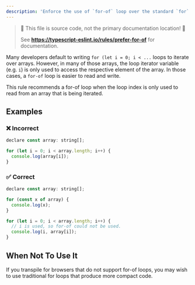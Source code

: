 ```yaml
---
description: 'Enforce the use of `for-of` loop over the standard `for` loop where possible.'
---
```


> 🛑 This file is source code, not the primary documentation location! 🛑
>
> See **<https://typescript-eslint.io/rules/prefer-for-of>** for documentation.

Many developers default to writing `for (let i = 0; i < ...` loops to iterate over arrays.
However, in many of those arrays, the loop iterator variable (e.g. `i`) is only used to access the respective element of the array.
In those cases, a `for-of` loop is easier to read and write.

This rule recommends a for-of loop when the loop index is only used to read from an array that is being iterated.

## Examples

<!--tabs-->

### ❌ Incorrect

```js
declare const array: string[];

for (let i = 0; i < array.length; i++) {
  console.log(array[i]);
}
```

### ✅ Correct

```js
declare const array: string[];

for (const x of array) {
  console.log(x);
}

for (let i = 0; i < array.length; i++) {
  // i is used, so for-of could not be used.
  console.log(i, array[i]);
}
```

## When Not To Use It

If you transpile for browsers that do not support for-of loops, you may wish to use traditional for loops that produce more compact code.
